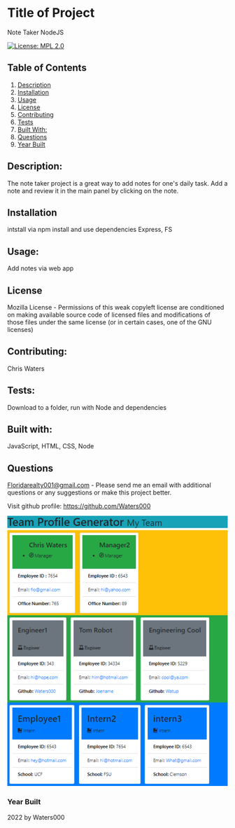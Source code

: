 
 # Title of Project
  Note Taker NodeJS  
  
 
        
[![License: MPL 2.0](https://img.shields.io/badge/License-MPL_2.0-brightgreen.svg)](https://opensource.org/licenses/MPL-2.0)            
## Table of Contents
1. [Description](#Description)
2. [Installation](#Installation)
3. [Usage](#Usage)
4. [License](#License)
5. [Contributing](#Contributing)
6. [Tests](#Tests)
7. [Built With:](#Built-with)
8. [Questions](#Questions)
9. [Year Built](#Year-built)

## Description: 
The note taker project is a great way to add notes for one's daily task.  Add a note and review it in the main panel by clicking on the note. 
## Installation
intstall via npm install and use dependencies Express, FS
## Usage:
 Add notes via web app  
 ## License
Mozilla License - Permissions of this weak copyleft license are conditioned on making available source code of licensed files and modifications of those files under the same license (or in certain cases, one of the GNU licenses)
## Contributing: 
Chris Waters   
## Tests:
Download to a folder, run with Node and dependencies
## Built with:
JavaScript, HTML, CSS, Node

         



    
 ## Questions
  Floridarealty001@gmail.com - Please send me an email with additional questions or any suggestions or make this project better.
 
  Visit github profile:
  https://github.com/Waters000

  ![alt text](assets/images/screenshot.png)
 

### Year Built
2022 by Waters000  